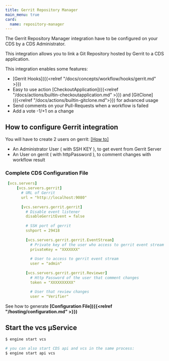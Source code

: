 ```yaml
---
title: Gerrit Repository Manager
main_menu: true
card: 
  name: repository-manager
---
```


The Gerrit Repository Manager integration have to be configured on your CDS by a CDS Administrator.

This integration allows you to link a Git Repository hosted by Gerrit
to a CDS application.

This integration enables some features:

 - [Gerrit Hooks]({{<relref "/docs/concepts/workflow/hooks/gerrit.md" >}})
 - Easy to use action [CheckoutApplication]({{<relref "/docs/actions/builtin-checkoutapplication.md" >}}) and [GitClone]({{<relref "/docs/actions/builtin-gitclone.md">}}) for advanced usage
 - Send comments on your Pull-Requests when a workflow is failed
 - Add a vote -1/+1 on a change

## How to configure Gerrit integration

You will have to create 2 users on gerrit: <a href="https://gerrit-review.googlesource.com/Documentation/cmd-create-account.html" target="_blank">[How to]</a>

 - An Administrator User ( with SSH KEY ), to get event from Gerrit Server
 - An User on gerrit ( with httpPassword ), to comment changes with workflow result
 

### Complete CDS Configuration File

```yaml
 [vcs.servers]
     [vcs.servers.gerrit]
       # URL of Gerrit
       url = "http://localhost:9080"
 
       [vcs.servers.gerrit.gerrit]
         # Disable event listener
         disableGerritEvent = false
 
         # SSH port of gerrit
         sshport = 29418
 
         [vcs.servers.gerrit.gerrit.EventStream]
           # Private key of the user who access to gerrit event stream
           privateKey = "XXXXXXX"
 
           # User to access to gerrit event stream
           user = "admin"
 
         [vcs.servers.gerrit.gerrit.Reviewer]
           # Http Password of the user that comment changes
           token = "XXXXXXXXXX"
 
           # User that review changes
           user = "Verifier"

```

See how to generate **[Configuration File]({{<relref "/hosting/configuration.md" >}})**

## Start the vcs µService

```bash
$ engine start vcs

# you can also start CDS api and vcs in the same process:
$ engine start api vcs
```

